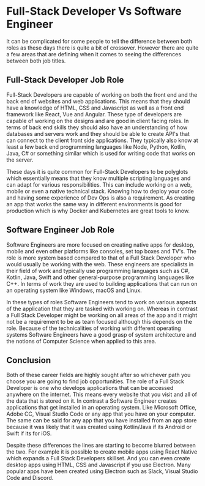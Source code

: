 # Full-Stack Developer Vs Software Engineer

It can be complicated for some people to tell the difference between both roles as these days there is quite a bit of crossover. However there are quite a few areas that are defining when it comes to seeing the differences between both job titles.

## Full-Stack Developer Job Role

Full-Stack Developers are capable of working on both the front end and the back end of websites and web applications. This means that they should have a knowledge of HTML, CSS and Javascript as well as a front end framework like React, Vue and Angular. These type of developers are capable of working on the designs and are good in client facing roles. In terms of back end skills they should also have an understanding of how databases and servers work and they should be able to create API's that can connect to the client front side applications. They typically also know at least a few back end programming languages like Node, Python, Kotlin, Java, C# or something similar which is used for writing code that works on the server.

These days it is quite common for Full-Stack Developers to be polyglots which essentially means that they know multiple scripting languages and can adapt for various responsibilities. This can include working on a web, mobile or even a native technical stack. Knowing how to deploy your code and having some experience of Dev Ops is also a requirement. As creating an app that works the same way in different environments is good for production which is why Docker and Kubernetes are great tools to know.

## Software Engineer Job Role

Software Engineers are more focused on creating native apps for desktop, mobile and even other platforms like consoles, set top boxes and TV's. The role is more system based compared to that of a Full Stack Developer who would usually be working with the web. These engineers are specialists in their field of work and typically use programming languages such as C#, Kotlin, Java, Swift and other general-purpose programming languages like C++. In terms of work they are used to building applications that can run on an operating system like Windows, macOS and Linux.

In these types of roles Software Engineers tend to work on various aspects of the application that they are tasked with working on. Whereas in contrast a Full Stack Developer might be working on all areas of the app and it might not be a requirement to be as team focused although this depends on the role. Because of the technicalities of working with different operating systems Software Engineers have a good grasp of system architecture and the notions of Computer Science when applied to this area.

## Conclusion

Both of these career fields are highly sought after so whichever path you choose you are going to find job opportunities. The role of a Full Stack Developer is one who develops applications that can be accessed anywhere on the internet. This means every website that you visit and all of the data that is stored on it. In contrast a Software Engineer creates applications that get installed in an operating system. Like Microsoft Office, Adobe CC, Visual Studio Code or any app that you have on your computer. The same can be said for any app that you have installed from an app store because it was likely that it was created using Kotlin/Java if its Android or Swift if its for iOS.

Despite these differences the lines are starting to become blurred between the two. For example it is possible to create mobile apps using React Native which expands a Full Stack Developers skillset. And you can even create desktop apps using HTML, CSS and Javascript if you use Electron. Many popular apps have been created using Electron such as Slack, Visual Studio Code and Discord.
